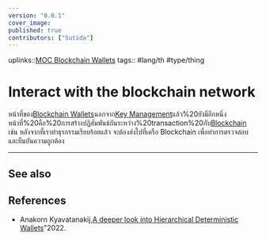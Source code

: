 ```yaml
---
version: "0.0.1"
cover_image:
published: true
contributors: ["Sutida"]
---
```

uplinks::[MOC Blockchain Wallets](./MOC%20Blockchai%20Wallets.md)
tags:: #lang/th #type/thing

# Interact with the blockchain network
หน้าที่ของ[Blockchain Wallets](./Blockchain%20Wallets.md)นอกจาก[Key Management](./Key%20Management.md)แล้ว%20ยังมีอีกหนึ่งหน้าที่%20คือ%20การสร้างปฏิสัมพันธ์กันระหว่าง%20transaction%20กับ[Blockchain](./Blockchain.md) เช่น หลังจากที่เราทำธุรกรรมเรียบร้อยแล้ว จะต้องส่งไปที่เครือ Blockchain เพื่อทำการตรวจสอบ และยืนยันความถูกต้อง

---
## See also
## References
- Anakorn Kyavatanakij,[A deeper look into Hierarchical Deterministic Wallets](./A%20deeper%20look%20into%20Hierarchical%20Deterministic%20Wallets.md)"2022.